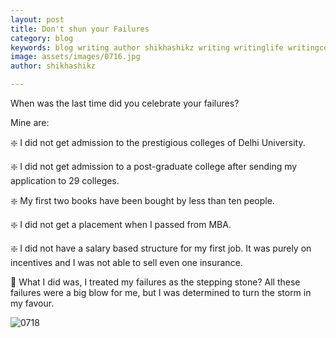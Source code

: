 ```yaml
---
layout: post
title: Don't shun your Failures
category: blog
keywords: blog writing author shikhashikz writing writinglife writingcommunity dailyblogpost dailyblogpostchallenge happiness suffering life experiences 
image: assets/images/0716.jpg
author: shikhashikz

---
```


When was the last time did you celebrate your failures?

Mine are:

❇️ I did not get admission to the prestigious colleges of Delhi University.

❇️ I did not get admission to a post-graduate college after sending my application to 29 colleges. 

❇️ My first two books have been bought by less than ten people.

❇️ I did not get a placement when I passed from MBA.

❇️ I did not have a salary based structure for my first job. It was purely on incentives and I was not able to sell even one insurance.

💖 What I did was, I treated my failures as the stepping stone? All these failures were a big blow for me, but I was determined to turn the storm in my favour.

![0718](https://user-images.githubusercontent.com/21696121/126071316-822f4c62-ea69-4549-8469-62aee2775640.png)

